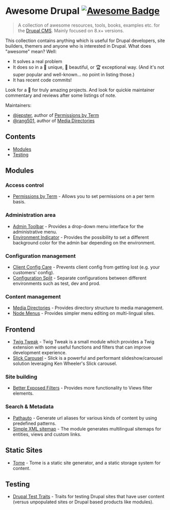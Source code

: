 # Awesome Drupal [![Awesome Badge](https://awesome.re/badge.svg)](https://awesome.re)

> A collection of awesome resources, tools, books, examples etc. for the [Drupal CMS](https://www.drupal.org/). Mainly focused on 8.x+ versions.

This collection contains anything which is useful for Drupal developers, site builders, themers and anyone who is interested in Drupal. What does "awesome" mean? Well:

- It solves a real problem
- It does so in a 🦄 unique, 🦋 beautiful, or 🏆 exceptional way. (And it's not super popular and well-known... no point in listing those.)
- It has recent code commits!

Look for a 🚀 for truly amazing projects. And look for quickie maintainer
commentary and reviews after some listings of note.

Maintainers:

- [@jepster](https://github.com/jepster), author of [Permissions by Term](https://www.drupal.org/project/permissions_by_term)
- [@rang501](https://github.com/rang501), author of [Media Directories](https://www.drupal.org/project/media_directories)


## Contents

- [Modules](#modules)
- [Testing](#testing)


## Modules

### Access control
- [Permissions by Term](https://www.drupal.org/project/permissions_by_term) - Allows you to set permissions on a per term basis.

### Administration area
- [Admin Toolbar](https://www.drupal.org/project/admin_toolbar) - Provides a drop-down menu interface for the administrative menu.
- [Environment Indicator](https://www.drupal.org/project/environment_indicator) - Provides the possibility to set a different background color for the admin bar depending on the environment.

### Configuration management
- [Client Config Care](https://www.drupal.org/project/client_config_care) - Prevents client config from getting lost (e.g. your customers' config).
- [Configuration Split](https://www.drupal.org/project/config_split) - Separate configurations between different environments such as test, dev and prod.

### Content management
- [Media Directories](https://www.drupal.org/project/media_directories) - Provides directory structure to media management.
- [Node Menus](https://www.drupal.org/project/node_menus) - Provides simpler menu editing on multi-lingual sites.

## Frontend
- [Twig Tweak](https://www.drupal.org/project/twig_tweak) - Twig Tweak is a small module which provides a Twig extension with some useful functions and filters that can improve development experience.
- [Slick Carousel](https://www.drupal.org/project/slick) - Slick is a powerful and performant slideshow/carousel solution leveraging Ken Wheeler's Slick carousel.

### Site building
- [Better Exposed Filters](https://www.drupal.org/project/better_exposed_filters) - Provides more functionality to Views filter elements.

### Search & Metadata
- [Pathauto](https://www.drupal.org/project/pathauto) - Generate url aliases for various kinds of content by using predefined patterns.
- [Simple XML sitemap](https://www.drupal.org/project/simple_sitemap) - The module generates multilingual sitemaps for entities, views and custom links.

## Static Sites
- [Tome](https://www.drupal.org/project/tome) - Tome is a static site generator, and a static storage system for content.

## Testing
- [Drupal Test Traits](https://gitlab.com/weitzman/drupal-test-traits) - Traits for testing Drupal sites that have user content (versus unpopulated sites or Drupal based products like modules).

